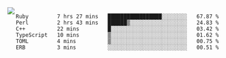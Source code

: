 

<a href="https://github.com/anuraghazra/github-readme-stats">
  <img align="left" src="https://github-readme-stats.vercel.app/api?username=kfly8&count_private=true&show_icons=true&theme=calm" />
</a>


<!--START_SECTION:waka-->

```text
Ruby         7 hrs 27 mins   █████████████████░░░░░░░░   67.87 %
Perl         2 hrs 43 mins   ██████▒░░░░░░░░░░░░░░░░░░   24.83 %
C++          22 mins         █░░░░░░░░░░░░░░░░░░░░░░░░   03.42 %
TypeScript   10 mins         ▒░░░░░░░░░░░░░░░░░░░░░░░░   01.62 %
TOML         4 mins          ▒░░░░░░░░░░░░░░░░░░░░░░░░   00.75 %
ERB          3 mins          ░░░░░░░░░░░░░░░░░░░░░░░░░   00.51 %
```

<!--END_SECTION:waka-->
